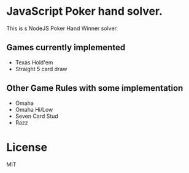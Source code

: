 # JavaScript Poker hand solver.

This is s NodeJS Poker Hand Winner solver.

## Games currently implemented
- Texas Hold'em
- Straight 5 card draw

## Other Game Rules with some implementation
- Omaha
- Omaha Hi/Low
- Seven Card Stud
- Razz

# License

MIT